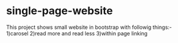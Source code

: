 # single-page-website
This project shows small website in bootstrap with followig things:-
1)carosel
2)read more and read less
3)within page linking
